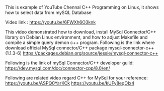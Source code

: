 This is example of YouTube Chennal C++ Programming on Linux, it shows how to select data from mySQL Database

Video link : https://youtu.be/6FWXh6O3knk

This video demonstrated how to download, install MySql Connector/C++ library on Debian Linux environment, and how to adjust Makefile and compile a simple query demon c++ program.
Following is the link where download official MySql connector/C++ package
mysql-connector-c++ (1.1.3-6)
https://packages.debian.org/source/jessie/mysql-connector-c++

Following is the link of mySql Connector/C++ developer guild:
https://dev.mysql.com/doc/connector-cpp/8.0/en/

Following are related video regard C++ for MySql for your reference:
https://youtu.be/ASPQ0YarKCk
https://youtu.be/kUFy8eqOIx4
